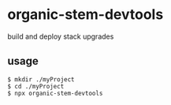 # organic-stem-devtools

build and deploy stack upgrades

## usage

```
$ mkdir ./myProject
$ cd ./myProject
$ npx organic-stem-devtools
```
